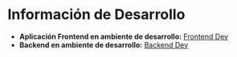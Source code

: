 # Información de Desarrollo

- **Aplicación Frontend en ambiente de desarrollo:** [Frontend Dev](https://frontdev-optiplanepn.azurewebsites.net)
- **Backend en ambiente de desarrollo:** [Backend Dev](http://backdev-optiplanepn.azurewebsites.net)

